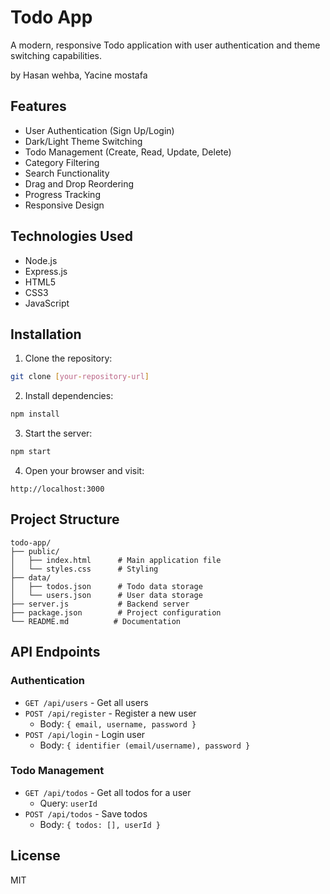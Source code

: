 # Todo App

A modern, responsive Todo application with user authentication and theme switching capabilities.

by Hasan wehba, Yacine mostafa


## Features

- User Authentication (Sign Up/Login)
- Dark/Light Theme Switching
- Todo Management (Create, Read, Update, Delete)
- Category Filtering
- Search Functionality
- Drag and Drop Reordering
- Progress Tracking
- Responsive Design

## Technologies Used

- Node.js
- Express.js
- HTML5
- CSS3
- JavaScript 

## Installation

1. Clone the repository:
```bash
git clone [your-repository-url]
```

2. Install dependencies:
```bash
npm install
```

3. Start the server:
```bash
npm start 
```

4. Open your browser and visit:
```
http://localhost:3000
```

## Project Structure

```
todo-app/
├── public/
│   ├── index.html      # Main application file
│   └── styles.css      # Styling
├── data/
│   ├── todos.json      # Todo data storage
│   └── users.json      # User data storage
├── server.js           # Backend server
├── package.json        # Project configuration
└── README.md          # Documentation
```


## API Endpoints

### Authentication
- `GET /api/users` - Get all users
- `POST /api/register` - Register a new user
  - Body: `{ email, username, password }`
- `POST /api/login` - Login user
  - Body: `{ identifier (email/username), password }`

### Todo Management
- `GET /api/todos` - Get all todos for a user
  - Query: `userId`
- `POST /api/todos` - Save todos
  - Body: `{ todos: [], userId }`

## License

MIT 
